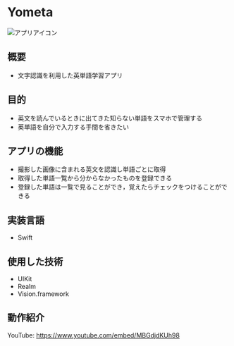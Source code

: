 # Yometa
![アプリアイコン](https://user-images.githubusercontent.com/75970153/142892557-2f1b894d-fd57-4f34-9795-3e04628b9069.jpg)

## 概要
- 文字認識を利用した英単語学習アプリ

## 目的
- 英文を読んでいるときに出てきた知らない単語をスマホで管理する
- 英単語を自分で入力する手間を省きたい

## アプリの機能
- 撮影した画像に含まれる英文を認識し単語ごとに取得
- 取得した単語一覧から分からなかったものを登録できる
- 登録した単語は一覧で見ることができ，覚えたらチェックをつけることができる

## 実装言語
- Swift

## 使用した技術
- UIKit
- Realm
- Vision.framework

## 動作紹介
YouTube: https://www.youtube.com/embed/MBGdjdKUh98

